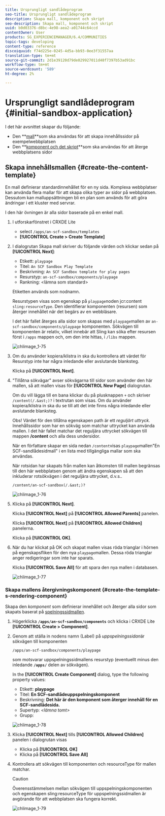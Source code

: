 ```yaml
---
title: Ursprungligt sandlådeprogram
seo-title: Ursprungligt sandlådeprogram
description: Skapa mall, komponent och skript
seo-description: Skapa mall, komponent och skript
uuid: b0d03376-d8bc-4e98-aea2-a01744c64ccd
contentOwner: User
products: SG_EXPERIENCEMANAGER/6.4/COMMUNITIES
topic-tags: developing
content-type: reference
discoiquuid: f74d225e-0245-4d5a-bb93-0ee3f31557aa
translation-type: tm+mt
source-git-commit: 2d1e39120d79de029927011d48f7397b53ad91bc
workflow-type: tm+mt
source-wordcount: '589'
ht-degree: 2%

---
```



# Ursprungligt sandlådeprogram {#initial-sandbox-application}

I det här avsnittet skapar du följande:

* Den **[mall](#createthepagetemplate)**som ska användas för att skapa innehållssidor på exempelwebbplatsen
* Den **[komponent och det skript](#create-the-template-s-rendering-component)**som ska användas för att återge webbplatsens sidor

## Skapa innehållsmallen {#create-the-content-template}

En mall definierar standardinnehållet för en ny sida. Komplexa webbplatser kan använda flera mallar för att skapa olika typer av sidor på webbplatsen. Dessutom kan malluppsättningen bli en plan som används för att göra ändringar i ett kluster med servrar.

I den här övningen är alla sidor baserade på en enkel mall.

1. I utforskarfönstret i CRXDE Lite

   * select `/apps/an-scf-sandbox/templates`
   * **[!UICONTROL Create > Create Template]**

1. I dialogrutan Skapa mall skriver du följande värden och klickar sedan på **[!UICONTROL Next]**:

   * Etikett: `playpage`
   * Titel: `An SCF Sandbox Play Template`
   * Beskrivning: `An SCF Sandbox template for play pages`
   * Resurstyp: `an-scf-sandbox/components/playpage`
   * Rankning: &lt;lämna som standard>

   Etiketten används som nodnamn.

   Resurstypen visas som egenskap på `playpage`noden jcr:content `sling:resourceType`. Den identifierar komponenten (resursen) som återger innehållet när det begärs av en webbläsare.

   I det här fallet återges alla sidor som skapas med `playpage`mallen av `an-scf-sandbox/components/playpage` komponenten. Sökvägen till komponenten är relativ, vilket innebär att Sling kan söka efter resursen först i `/apps` mappen och, om den inte hittas, i `/libs` mappen.

   ![chlimage_1-75](assets/chlimage_1-75.png)

1. Om du använder kopiera/klistra in ska du kontrollera att värdet för Resurstyp inte har några inledande eller avslutande blanksteg.

   Klicka på **[!UICONTROL Next]**.

1. &quot;Tillåtna sökvägar&quot; avser sökvägarna till sidor som använder den här mallen, så att mallen visas för **[!UICONTROL New Page]** dialogrutan.

   Om du vill lägga till en bana klickar du på plusknappen `+` och skriver `/content(/.&ast;)?` i textrutan som visas. Om du använder kopiera/klistra in ska du se till att det inte finns några inledande eller avslutande blanksteg.

   Obs! Värdet för den tillåtna egenskapen path är ett *reguljärt uttryck.* Innehållssidor som har en sökväg som matchar uttrycket kan använda mallen. I det här fallet matchar det reguljära uttrycket sökvägen till mappen **/content** och alla dess undersidor.

   När en författare skapar en sida nedan `/content`visas `playpage`mallen&quot;En SCF-sandlådesidmall&quot; i en lista med tillgängliga mallar som ska användas.

   När rotsidan har skapats från mallen kan åtkomsten till mallen begränsas till den här webbplatsen genom att ändra egenskapen så att den inkluderar rotsökvägen i det reguljära uttrycket, d.v.s..

   `/content/an-scf-sandbox(/.&ast;)?`

   ![chlimage_1-76](assets/chlimage_1-76.png)

1. Klicka på **[!UICONTROL Next]**.

   Klicka **[!UICONTROL Next]** på **[!UICONTROL Allowed Parents]** panelen.

   Klicka **[!UICONTROL Next]** på **[!UICONTROL Allowed Children]** panelerna.

   Klicka på **[!UICONTROL OK]**.

1. När du har klickat på OK och skapat mallen visas röda trianglar i hörnen på egenskapsfliken för den nya `playpage`mallen. Dessa röda trianglar anger redigeringar som inte har sparats.

   Klicka **[!UICONTROL Save All]** för att spara den nya mallen i databasen.

   ![chlimage_1-77](assets/chlimage_1-77.png)

### Skapa mallens återgivningskomponent {#create-the-template-s-rendering-component}

Skapa den *komponent* som definierar innehållet och återger alla sidor som skapats baserat på [spelningssidmallen](#createthepagetemplate).

1. Högerklicka **`/apps/an-scf-sandbox/components`** och klicka i CRXDE Lite **[!UICONTROL Create > Component]**.
1. Genom att ställa in nodens namn (Label) på *uppspelningssidan*&#x200B;är sökvägen till komponenten

   `/apps/an-scf-sandbox/components/playpage`

   som motsvarar uppspelningssidmallens resurstyp (eventuellt minus den inledande **`/apps/`** delen av sökvägen).

   In the **[!UICONTROL Create Component]** dialog, type the following property values:

   * Etikett: **playpage**
   * Titel: **En SCF-sandlådeuppspelningskomponent**
   * Beskrivning: **Det här är den komponent som återger innehåll för en SCF-sandlådesida.**
   * Supertyp: *&lt;lämna tomt>*
   * Grupp:

   ![chlimage_1-78](assets/chlimage_1-78.png)

1. Klicka **[!UICONTROL Next]** tills **[!UICONTROL Allowed Children]** panelen i dialogrutan visas

   * Klicka på **[!UICONTROL OK]**
   * Klicka på **[!UICONTROL Save All]**

1. Kontrollera att sökvägen till komponenten och resourceType för mallen matchar.

   >[!CAUTION]
   >
   >Överensstämmelsen mellan sökvägen till uppspelningskomponenten och egenskapen sling:resourceType för uppspelningssidmallen är avgörande för att webbplatsen ska fungera korrekt.

   ![chlimage_1-79](assets/chlimage_1-79.png)